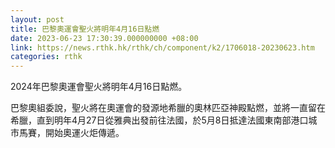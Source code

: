 ```yaml
---
layout: post
title: 巴黎奧運會聖火將明年4月16日點燃
date: 2023-06-23 17:30:39.000000000 +08:00
link: https://news.rthk.hk/rthk/ch/component/k2/1706018-20230623.htm
categories: rthk
---
```


2024年巴黎奧運會聖火將明年4月16日點燃。

巴黎奧組委說，聖火將在奧運會的發源地希臘的奧林匹亞神殿點燃，並將一直留在希臘，直到明年4月27日從雅典出發前往法國，於5月8日抵達法國東南部港口城市馬賽，開始奧運火炬傳遞。
